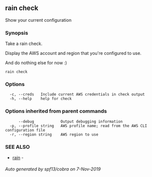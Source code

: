 ## rain check

Show your current configuration

### Synopsis

Take a rain check.

Display the AWS account and region that you're configured to use.

And do nothing else for now :)

```
rain check
```

### Options

```
  -c, --creds   Include current AWS credentials in check output
  -h, --help    help for check
```

### Options inherited from parent commands

```
      --debug            Output debugging information
  -p, --profile string   AWS profile name; read from the AWS CLI configuration file
  -r, --region string    AWS region to use
```

### SEE ALSO

* [rain](index.md)	 - 

###### Auto generated by spf13/cobra on 7-Nov-2019
